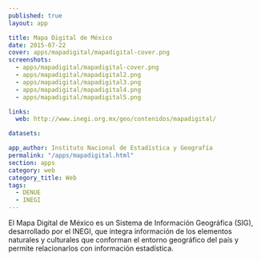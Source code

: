 ```yaml
---
published: true
layout: app

title: Mapa Digital de México
date: 2015-07-22
cover: apps/mapadigital/mapadigital-cover.png
screenshots:
  - apps/mapadigital/mapadigital-cover.png
  - apps/mapadigital/mapadigital2.png
  - apps/mapadigital/mapadigital3.png
  - apps/mapadigital/mapadigital4.png
  - apps/mapadigital/mapadigital5.png

links:
  web: http://www.inegi.org.mx/geo/contenidos/mapadigital/

datasets:

app_author: Instituto Nacional de Estadística y Geografía
permalink: "/apps/mapadigital.html"
section: apps
category: web
category_title: Web
tags:
  - DENUE
  - INEGI
---
```


El Mapa Digital de México es un Sistema de Información Geográfica (SIG), desarrollado por el INEGI, que integra información de los elementos naturales y culturales que conforman el entorno geográfico del país y permite relacionarlos con información estadística.
